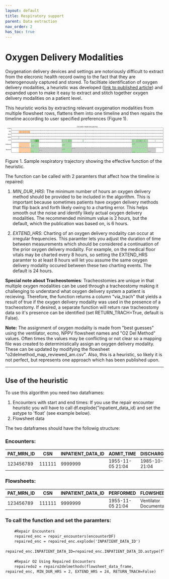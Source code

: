 ```yaml
---
layout: default
title: Respiratory support
parent: Data extraction
nav_order: 2
has_toc: true
---
```

# Oxygen Delivery Modalities

Oxygenation delivery devices and settings are notoriously difficult to extract from the elecronic health record owing to the fact that they are heterogenously captured and stored. To faciltiate identification of oxygen delivery modalities, a heuristic was developed ([link to published article](https://academic.oup.com/jamia/article/29/5/813/6517187)) and expanded upon to make it easy to extract and stitch together oxygen delivery modalities on a patient level. 

This heuristic works by extracting relevant oxygenation modalities from multiple flowsheet rows, flattens them into one timeline and then repairs the timeline according to user specified preferences (Figure 1).

![Oxygen Delivery Mapping](sample_resp_traj.jpg)

Figure 1. Sample respiratory trajectory showing the effective function of the heuristic. 

The function can be called with 2 paramters that affect how the timeline is repaired:

1. _MIN_DUR_HRS_: The minimum number of hours an oxygen delivery method should be provided to be included in the algorithm. This is important because sometimes patients have oxygen delivery methods that flip back and forth likely owing to a charting error. This helps smooth out the noise and identify likely actual oxygen delivery modalities. The recommended minimum value is 2 hours, but the default, which the publication was based on, is 6 hours. 

2. _EXTEND_HRS_: Charting of an oxygen delivery modality can occur at irregular frequencies. This paramter lets you adjust the duration of time between measurements which should be considered a continuation of the prior oxygen delivery modality. For example, on the medical floor vitals may be charted every 8 hours, so setting the EXTEND_HRS paramter to at least 8 hours will let you assume the same oxygen delivery modality occured between these two charting events. The default is 24 hours. 

**Special note about Tracheostomies**: Tracheostomies are unique in that multiple oxygen modalities can be used through a tracheostomy making it challenging to understand what oxygen delivery system a patient is recieving. Therefore, the function returns a column "via_trach" that yields a result of true if the oxygen delivery modality was used in the presence of a tracheostomy. If desired, a separate function will return raw tracheostomy data so it's presence can be identified (set RETURN_TRACH=True, default is False). 	


**Note:** The assignment of oxygen modality is made from "best guesses" using the ventilator, ecmo, NPPV flowsheet names and "O2 Del Method" values. Often times the values may be conflicting or not clear so a mapping file was created to deterministically assign an oxygen delivery modality. These can be updated by modifying the flowsheet "o2delmethod_map_reviewed_am.csv". Also, this is a heuristic, so likely it is not perfect, but represents one approach which has been published upon. 

***

## Use of the heuristic
To use this algorithm you need two dataframes:

1. Encounters with start and end times: If you use the repair encounter heuristic you will have to call df.explode("inpatient_data_id) and set the astype to 'float' (see example below).
2. Flowsheet data

The two dataframes should have the followig structure:

### Encounters:

|PAT_MRN_ID|CSN|INPATIENT_DATA_ID|ADMIT_TIME|DISCHARGE_TIME|
|:---------|---|-----------------|----------|--------------|
|123456789 |111111|9999999|1955-11-05 21:04|1985-10-26 21:04|


### Flowsheets:

|PAT_MRN_ID|CSN|INPATIENT_DATA_ID|PERFORMED|FLOWSHEET_NAME|MEASURE_NAME|VALUE|
|:---------|---|-----------------|----------|--------------|-----------|-----|
|123456789 |111111|9999999|1955-11-05 21:04| Ventilator Documentation |Vent Status|In Use|


### To call the function and set the paramters:

		#Repair Encounters
		repaired_enc = repair_encounters(encounterDF)
		repaired_enc = repaired_enc.explode('INPATIENT_DATA_ID')
		repaired_enc.INPATIENT_DATA_ID=repaired_enc.INPATIENT_DATA_ID.astype(float)
		
		#Repair O2 Using Repaired Encounters
		repairedo2 = repairo2delmethods(flowsheet_data_frame, repaired_enc, MIN_DUR_HRS = 2, EXTEND_HRS = 24, RETURN_TRACH=False)
		
		
